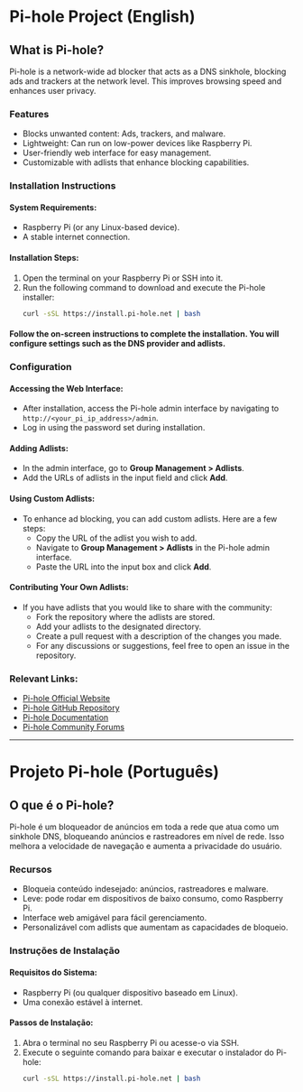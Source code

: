 # Pi-hole Project (English)

## What is Pi-hole?
Pi-hole is a network-wide ad blocker that acts as a DNS sinkhole, blocking ads and trackers at the network level. This improves browsing speed and enhances user privacy.

### Features
- Blocks unwanted content: Ads, trackers, and malware.
- Lightweight: Can run on low-power devices like Raspberry Pi.
- User-friendly web interface for easy management.
- Customizable with adlists that enhance blocking capabilities.

### Installation Instructions
#### System Requirements:
- Raspberry Pi (or any Linux-based device).
- A stable internet connection.

#### Installation Steps:
1. Open the terminal on your Raspberry Pi or SSH into it.
2. Run the following command to download and execute the Pi-hole installer:
   ```bash
   curl -sSL https://install.pi-hole.net | bash
#### Follow the on-screen instructions to complete the installation. You will configure settings such as the DNS provider and adlists.

### Configuration
#### Accessing the Web Interface:
- After installation, access the Pi-hole admin interface by navigating to `http://<your_pi_ip_address>/admin`.
- Log in using the password set during installation.

#### Adding Adlists:
- In the admin interface, go to **Group Management > Adlists**.
- Add the URLs of adlists in the input field and click **Add**.

#### Using Custom Adlists:
- To enhance ad blocking, you can add custom adlists. Here are a few steps:
  - Copy the URL of the adlist you wish to add.
  - Navigate to **Group Management > Adlists** in the Pi-hole admin interface.
  - Paste the URL into the input box and click **Add**.

#### Contributing Your Own Adlists:
- If you have adlists that you would like to share with the community:
  - Fork the repository where the adlists are stored.
  - Add your adlists to the designated directory.
  - Create a pull request with a description of the changes you made.
  - For any discussions or suggestions, feel free to open an issue in the repository.

### Relevant Links:
- [Pi-hole Official Website](https://pi-hole.net/)
- [Pi-hole GitHub Repository](https://github.com/pi-hole/pi-hole)
- [Pi-hole Documentation](https://docs.pi-hole.net/)
- [Pi-hole Community Forums](https://discourse.pi-hole.net/)

---

# Projeto Pi-hole (Português)

## O que é o Pi-hole?
Pi-hole é um bloqueador de anúncios em toda a rede que atua como um sinkhole DNS, bloqueando anúncios e rastreadores em nível de rede. Isso melhora a velocidade de navegação e aumenta a privacidade do usuário.

### Recursos
- Bloqueia conteúdo indesejado: anúncios, rastreadores e malware.
- Leve: pode rodar em dispositivos de baixo consumo, como Raspberry Pi.
- Interface web amigável para fácil gerenciamento.
- Personalizável com adlists que aumentam as capacidades de bloqueio.

### Instruções de Instalação
#### Requisitos do Sistema:
- Raspberry Pi (ou qualquer dispositivo baseado em Linux).
- Uma conexão estável à internet.

#### Passos de Instalação:
1. Abra o terminal no seu Raspberry Pi ou acesse-o via SSH.
2. Execute o seguinte comando para baixar e executar o instalador do Pi-hole:
   ```bash
   curl -sSL https://install.pi-hole.net | bash
